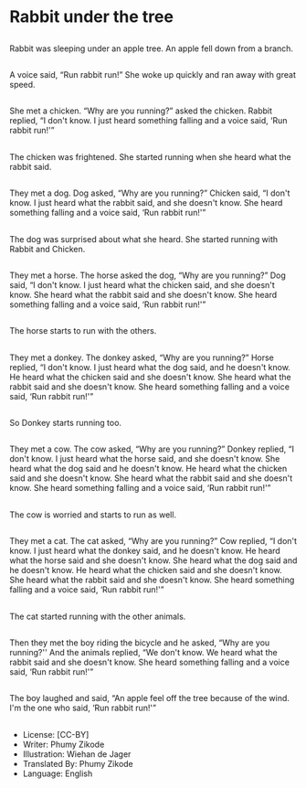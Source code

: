 # Rabbit under the tree

##
Rabbit was sleeping under an
apple tree.
An apple fell down from a
branch.

##
A voice said, “Run rabbit run!”
She woke up quickly and ran
away with great speed.

##
She met a chicken. “Why are
you running?” asked the
chicken.
Rabbit replied, “I don't know. I
just heard something falling and
a voice said, ‘Run rabbit run!'”

##
The chicken was frightened.
She started running when she
heard what the rabbit said.

##
They met a dog. Dog asked,
“Why are you running?”
Chicken said, “I don't know. I
just heard what the rabbit said,
and she doesn't know. She
heard something falling and a
voice said, ‘Run rabbit run!'”

##
The dog was surprised about
what she heard. She started
running with Rabbit and
Chicken.

##
They met a horse. The horse
asked the dog, “Why are you
running?”
Dog said, “I don't know. I just
heard what the chicken said,
and she doesn't know. She
heard what the rabbit said and
she doesn't know. She heard
something falling and a voice
said, ‘Run rabbit run!'”

##
The horse starts to run with the
others.

##
They met a donkey. The donkey
asked, “Why are you running?”
Horse replied, “I don't know. I
just heard what the dog said,
and he doesn't know. He heard
what the chicken said and she
doesn't know. She heard what
the rabbit said and she doesn't
know. She heard something
falling and a voice said, ‘Run
rabbit run!'”

##
So Donkey starts running too.

##
They met a cow. The cow asked,
“Why are you running?”
Donkey replied, “I don't know. I
just heard what the horse said,
and she doesn't know. She
heard what the dog said and he
doesn't know. He heard what
the chicken said and she
doesn't know. She heard what
the rabbit said and she doesn't
know. She heard something
falling and a voice said, ‘Run
rabbit run!'”

##
The cow is worried and starts to
run as well.

##
They met a cat. The cat asked,
“Why are you running?”
Cow replied, “I don't know. I just
heard what the donkey said,
and he doesn't know. He heard
what the horse said and she
doesn't know. She heard what
the dog said and he doesn't
know. He heard what the
chicken said and she doesn't
know. She heard what the
rabbit said and she doesn't
know. She heard something
falling and a voice said, ‘Run
rabbit run!'”

##
The cat started running with the
other animals.

##
Then they met the boy riding
the bicycle and he asked, “Why
are you running?''
And the animals replied, “We
don't know. We heard what the
rabbit said and she doesn't
know. She heard something
falling and a voice said, ‘Run
rabbit run!'”

##
The boy laughed and said, “An
apple feel off the tree because
of the wind. I'm the one who
said, ‘Run rabbit run!'”

##
* License: [CC-BY]
* Writer: Phumy Zikode
* Illustration: Wiehan de Jager
* Translated By: Phumy Zikode
* Language: English
